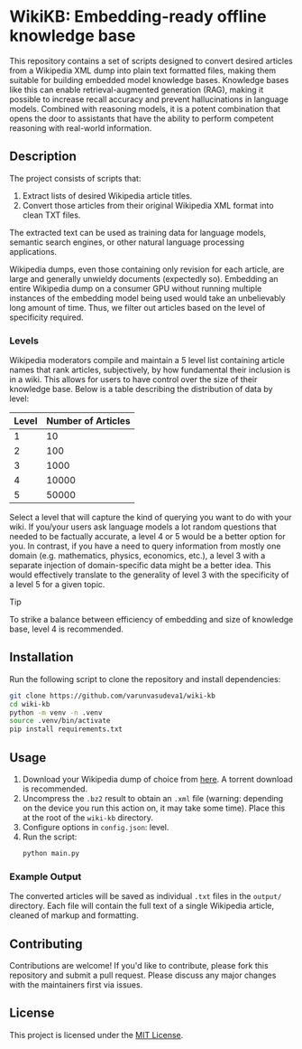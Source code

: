 # WikiKB: Embedding-ready offline knowledge base

This repository contains a set of scripts designed to convert desired articles from a Wikipedia XML dump into plain text formatted files, making them suitable for building embedded model knowledge bases. Knowledge bases like this can enable retrieval-augmented generation (RAG), making it possible to increase recall accuracy and prevent hallucinations in language models. Combined with reasoning models, it is a potent combination that opens the door to assistants that have the ability to perform competent reasoning with real-world information.

## Description

The project consists of scripts that:

1. Extract lists of desired Wikipedia article titles.
2. Convert those articles from their original Wikipedia XML format into clean TXT files.

The extracted text can be used as training data for language models, semantic search engines, or other natural language processing applications.

Wikipedia dumps, even those containing only revision for each article, are large and generally unwieldy documents (expectedly so). Embedding an entire Wikipedia dump on a consumer GPU without running multiple instances of the embedding model being used would take an unbelievably long amount of time. Thus, we filter out articles based on the level of specificity required.

### Levels

Wikipedia moderators compile and maintain a 5 level list containing article names that rank articles, subjectively, by how fundamental their inclusion is in a wiki. This allows for users to have control over the size of their knowledge base. Below is a table describing the distribution of data by level:

| Level | Number of Articles |
| ----- | ------------------ |
| 1     | 10                 |
| 2     | 100                |
| 3     | 1000               |
| 4     | 10000              |
| 5     | 50000              |

Select a level that will capture the kind of querying you want to do with your wiki. If you/your users ask language models a lot random questions that needed to be factually accurate, a level 4 or 5 would be a better option for you. In contrast, if you have a need to query information from mostly one domain (e.g. mathematics, physics, economics, etc.), a level 3 with a separate injection of domain-specific data might be a better idea. This would effectively translate to the generality of level 3 with the specificity of a level 5 for a given topic.

> [!TIP]
> To strike a balance between efficiency of embedding and size of knowledge base, level 4 is recommended.

## Installation

Run the following script to clone the repository and install dependencies:

```bash
git clone https://github.com/varunvasudeva1/wiki-kb
cd wiki-kb
python -m venv -n .venv
source .venv/bin/activate
pip install requirements.txt
```

## Usage

1) Download your Wikipedia dump of choice from [here](https://meta.wikimedia.org/wiki/Data_dump_torrents). A torrent download is recommended.
2) Uncompress the `.bz2` result to obtain an `.xml` file (warning: depending on the device you run this action on, it may take some time). Place this at the root of the `wiki-kb` directory.
3) Configure options in `config.json`: level.
4) Run the script:
    ```bash
    python main.py
    ```

### Example Output

The converted articles will be saved as individual `.txt` files in the `output/` directory. Each file will contain the full text of a single Wikipedia article, cleaned of markup and formatting.

## Contributing

Contributions are welcome! If you'd like to contribute, please fork this repository and submit a pull request. Please discuss any major changes with the maintainers first via issues.

## License

This project is licensed under the [MIT License](LICENSE).